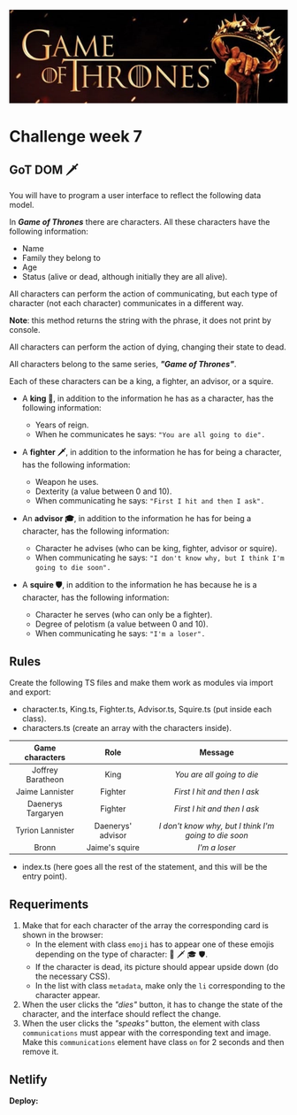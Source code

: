 ![banner-week5](./assets/bannerGoT/banner.jpg)

# Challenge week 7

## GoT DOM 🗡️

You will have to program a user interface to reflect the following data model.

In **_Game of Thrones_** there are characters. All these characters have the following information:

-   Name
-   Family they belong to
-   Age
-   Status (alive or dead, although initially they are all alive).

All characters can perform the action of communicating, but each type of character (not each character) communicates in a different way.

**Note**: this method returns the string with the phrase, it does not print by console.

All characters can perform the action of dying, changing their state to dead.

All characters belong to the same series, **_"Game of Thrones"_**.

Each of these characters can be a king, a fighter, an advisor, or a squire.

-   A **king 👑**, in addition to the information he has as a character, has the following information:

    -   Years of reign.
    -   When he communicates he says: `"You are all going to die".`

-   A **fighter 🗡**, in addition to the information he has for being a character, has the following information:

    -   Weapon he uses.
    -   Dexterity (a value between 0 and 10).
    -   When communicating he says: `"First I hit and then I ask".`

-   An **advisor 🎓**, in addition to the information he has for being a character, has the following information:

    -   Character he advises (who can be king, fighter, advisor or squire).
    -   When communicating he says: `"I don't know why, but I think I'm going to die soon".`

-   A **squire 🛡**, in addition to the information he has because he is a character, has the following information:
    -   Character he serves (who can only be a fighter).
    -   Degree of pelotism (a value between 0 and 10).
    -   When communicating he says: `"I'm a loser".`

## Rules

Create the following TS files and make them work as modules via import and export:

-   character.ts, King.ts, Fighter.ts, Advisor.ts, Squire.ts (put inside each class).
-   characters.ts (create an array with the characters inside).

| **Game characters** |     **Role**      |                      **Message**                      |
| :-----------------: | :---------------: | :---------------------------------------------------: |
|  Joffrey Baratheon  |       King        |              _You are all going to die_               |
|   Jaime Lannister   |      Fighter      |             _First I hit and then I ask_              |
| Daenerys Targaryen  |      Fighter      |             _First I hit and then I ask_              |
|  Tyrion Lannister   | Daenerys' advisor | _I don't know why, but I think I'm going to die soon_ |
|        Bronn        |  Jaime's squire   |                     _I'm a loser_                     |

-   index.ts (here goes all the rest of the statement, and this will be the entry point).

## Requeriments

1. Make that for each character of the array the corresponding card is shown in the browser:
    - In the element with class `emoji` has to appear one of these emojis depending on the type of character: 👑 🗡 🎓 🛡.
    - If the character is dead, its picture should appear upside down (do the necessary CSS).
    - In the list with class `metadata`, make only the `li` corresponding to the character appear.
2. When the user clicks the _"dies"_ button, it has to change the state of the character, and the interface should reflect the change.
3. When the user clicks the _"speaks"_ button, the element with class `communications` must appear with the corresponding text and image. Make this `communications` element have class `on` for 2 seconds and then remove it.

## Netlify

**Deploy:**
